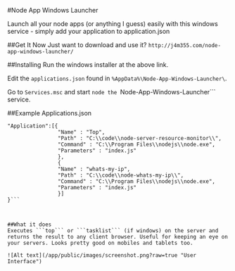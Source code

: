 #Node App Windows Launcher

Launch all your node apps (or anything I guess) easily with this windows service - simply add your application to application.json

##Get It Now
Just want to download and use it?
```http://j4m355.com/node-app-windows-launcher/```

##Installing
Run the windows installer at the above link. 

Edit the ```applications.json``` found in ```%AppData%\Node-App-Windows-Launcher\```.

Go to ```Services.msc``` and start ```node the ```Node-App-Windows-Launcher``` service. 

##Example Applications.json

```{
"Application":[{
				"Name" : "Top",
				"Path" : "C:\\code\\node-server-resource-monitor\\", 
				"Command" : "C:\\Program Files\\nodejs\\node.exe",
				"Parameters" : "index.js"
				},
				{
				"Name" : "whats-my-ip",
				"Path" : "C:\\code\\node-whats-my-ip\\", 
				"Command" : "C:\\Program Files\\nodejs\\node.exe",
				"Parameters" : "index.js"
				}]
}```



##What it does
Executes ```top``` or ```tasklist``` (if windows) on the server and returns the result to any client browser. Useful for keeping an eye on your servers. Looks pretty good on mobiles and tablets too.

![Alt text](/app/public/images/screenshot.png?raw=true "User Interface")




